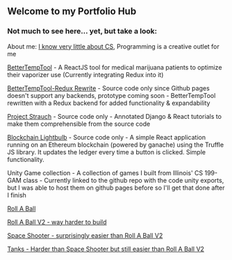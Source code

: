 ## Welcome to my Portfolio Hub

### Not much to see here... yet, but take a look:

About me: [I know very little about CS](http://neillimaye.com/), Programming is a creative outlet for me

[BetterTempTool](https://neillimaye.github.io/bettertemptool) - A ReactJS tool for medical marijuana patients to optimize their vaporizer use (Currently integrating Redux into it)

[BetterTempTool-Redux Rewrite](https://github.com/neillimaye/btt-redux) - Source code only since Github pages doesn't support any backends, prototype coming soon - BetterTempTool rewritten with a Redux backend for added functionality & expandability 

[Project Strauch](https://github.com/neillimaye/projectstrauch) - Source code only - Annotated Django & React tutorials to make them comprehensible from the source code

[Blockchain Lightbulb](https://github.com/neillimaye/lightbulb-blockchain) - Source code only - A simple React application running on an Ethereum blockchain (powered by ganache) using the Truffle JS library. It updates the ledger every time a button is clicked. Simple functionality.

Unity Game collection  - A collection of games I built from Illinois' CS 199-GAM class - Currently linked to the github repo with the code unity exports, but I was able to host them on github pages before so I'll get that done after I finish 

[Roll A Ball](https://neillimaye.github.io/web_game)

[Roll A Ball V2 - way harder to build](https://neillimaye.github.io/HarderRollV2)

[Space Shooter - surprisingly easier than Roll A Ball V2](https://neillimaye.github.io/SpaceShooter)

[Tanks - Harder than Space Shooter but still easier than Roll A Ball V2](https://neillimaye.github.io/Tanks)
